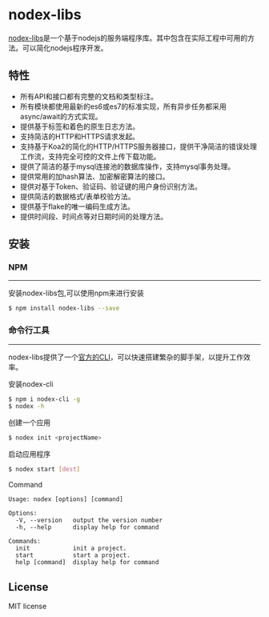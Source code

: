 # nodex-libs

[nodex-libs](https://github.com/leansocket/nodex-libs)是一个基于nodejs的服务端程序库。其中包含在实际工程中可用的方法。可以简化nodejs程序开发。

## 特性

* 所有API和接口都有完整的文档和类型标注。
* 所有模块都使用最新的es6或es7的标准实现，所有异步任务都采用async/await的方式实现。
* 提供基于标签和着色的原生日志方法。
* 支持简洁的HTTP和HTTPS请求发起。
* 支持基于Koa2的简化的HTTP/HTTPS服务器接口，提供干净简洁的错误处理工作流，支持完全可控的文件上传下载功能。
* 提供了简洁的基于mysql连接池的数据库操作，支持mysql事务处理。
* 提供常用的加hash算法、加密解密算法的接口。
* 提供对基于Token、验证码、验证键的用户身份识别方法。
* 提供简洁的数据格式/表单校验方法。
* 提供基于flake的唯一编码生成方法。
* 提供时间段、时间点等对日期时间的处理方法。

## 安装
### NPM
---
安装nodex-libs包,可以使用npm来进行安装
```bash
$ npm install nodex-libs --save
```
### 命令行工具
---
nodex-libs提供了一个[官方的CLI](https://github.com/leansocket/nodex-cli)，可以快速搭建繁杂的脚手架，以提升工作效率。

安装nodex-cli
```bash
$ npm i nodex-cli -g
$ nodex -h
```

创建一个应用

```bash
$ nodex init <projectName>
```

启动应用程序

```bash
$ nodex start [dest]
```

Command

```
Usage: nodex [options] [command]

Options:
  -V, --version   output the version number
  -h, --help      display help for command

Commands:
  init            init a project.
  start           start a project.
  help [command]  display help for command
```

## License

MIT license
